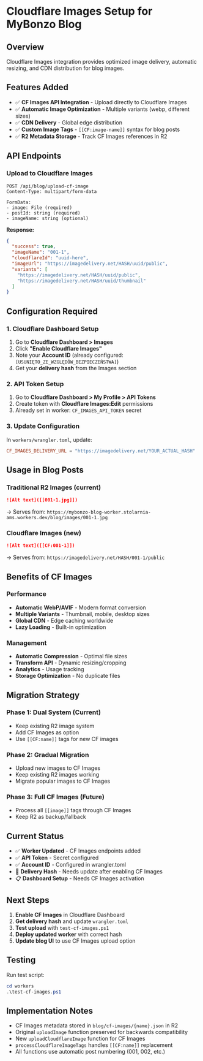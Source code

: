 # Cloudflare Images Setup for MyBonzo Blog

## Overview
Cloudflare Images integration provides optimized image delivery, automatic resizing, and CDN distribution for blog images.

## Features Added
- ✅ **CF Images API Integration** - Upload directly to Cloudflare Images
- ✅ **Automatic Image Optimization** - Multiple variants (webp, different sizes)
- ✅ **CDN Delivery** - Global edge distribution
- ✅ **Custom Image Tags** - `[[CF:image-name]]` syntax for blog posts
- ✅ **R2 Metadata Storage** - Track CF Images references in R2

## API Endpoints

### Upload to Cloudflare Images
```
POST /api/blog/upload-cf-image
Content-Type: multipart/form-data

FormData:
- image: File (required)
- postId: string (required) 
- imageName: string (optional)
```

**Response:**
```json
{
  "success": true,
  "imageName": "001-1",
  "cloudflareId": "uuid-here",
  "imageUrl": "https://imagedelivery.net/HASH/uuid/public",
  "variants": [
    "https://imagedelivery.net/HASH/uuid/public",
    "https://imagedelivery.net/HASH/uuid/thumbnail"
  ]
}
```

## Configuration Required

### 1. Cloudflare Dashboard Setup
1. Go to **Cloudflare Dashboard > Images**
2. Click **"Enable Cloudflare Images"**
3. Note your **Account ID** (already configured: `[USUNIĘTO_ZE_WZGLĘDÓW_BEZPIECZEŃSTWA]`)
4. Get your **delivery hash** from the Images section

### 2. API Token Setup
1. Go to **Cloudflare Dashboard > My Profile > API Tokens**
2. Create token with **Cloudflare Images:Edit** permissions
3. Already set in worker: `CF_IMAGES_API_TOKEN` secret

### 3. Update Configuration
In `workers/wrangler.toml`, update:
```toml
CF_IMAGES_DELIVERY_URL = "https://imagedelivery.net/YOUR_ACTUAL_HASH"
```

## Usage in Blog Posts

### Traditional R2 Images (current)
```markdown
![Alt text]([[001-1.jpg]])
```
→ Serves from: `https://mybonzo-blog-worker.stolarnia-ams.workers.dev/blog/images/001-1.jpg`

### Cloudflare Images (new)
```markdown
![Alt text]([[CF:001-1]])
```
→ Serves from: `https://imagedelivery.net/HASH/001-1/public`

## Benefits of CF Images

### Performance
- **Automatic WebP/AVIF** - Modern format conversion
- **Multiple Variants** - Thumbnail, mobile, desktop sizes
- **Global CDN** - Edge caching worldwide
- **Lazy Loading** - Built-in optimization

### Management  
- **Automatic Compression** - Optimal file sizes
- **Transform API** - Dynamic resizing/cropping
- **Analytics** - Usage tracking
- **Storage Optimization** - No duplicate files

## Migration Strategy

### Phase 1: Dual System (Current)
- Keep existing R2 image system
- Add CF Images as option
- Use `[[CF:name]]` tags for new CF images

### Phase 2: Gradual Migration
- Upload new images to CF Images
- Keep existing R2 images working
- Migrate popular images to CF Images

### Phase 3: Full CF Images (Future)
- Process all `[[image]]` tags through CF Images
- Keep R2 as backup/fallback

## Current Status
- ✅ **Worker Updated** - CF Images endpoints added
- ✅ **API Token** - Secret configured
- ✅ **Account ID** - Configured in wrangler.toml  
- 🔄 **Delivery Hash** - Needs update after enabling CF Images
- 📋 **Dashboard Setup** - Needs CF Images activation

## Next Steps
1. **Enable CF Images** in Cloudflare Dashboard
2. **Get delivery hash** and update `wrangler.toml`
3. **Test upload** with `test-cf-images.ps1`
4. **Deploy updated worker** with correct hash
5. **Update blog UI** to use CF Images upload option

## Testing
Run test script:
```powershell
cd workers
.\test-cf-images.ps1
```

## Implementation Notes
- CF Images metadata stored in `blog/cf-images/{name}.json` in R2
- Original `uploadImage` function preserved for backwards compatibility
- New `uploadCloudflareImage` function for CF Images
- `processCloudflareImageTags` handles `[[CF:name]]` replacement
- All functions use automatic post numbering (001, 002, etc.)